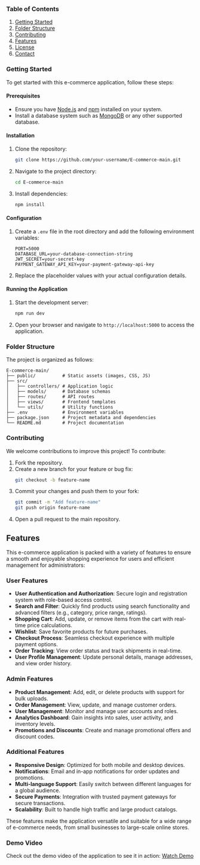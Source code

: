 ### Table of Contents
1. [Getting Started](#getting-started)
2. [Folder Structure](#folder-structure)
3. [Contributing](#contributing)
6. [Features](#features)
4. [License](#license)
5. [Contact](#contact)

### Getting Started
To get started with this e-commerce application, follow these steps:

#### Prerequisites
- Ensure you have [Node.js](https://nodejs.org/) and [npm](https://www.npmjs.com/) installed on your system.
- Install a database system such as [MongoDB](https://www.mongodb.com/) or any other supported database.

#### Installation
1. Clone the repository:
    ```bash
    git clone https://github.com/your-username/E-commerce-main.git
    ```
2. Navigate to the project directory:
    ```bash
    cd E-commerce-main
    ```
3. Install dependencies:
    ```bash
    npm install
    ```

#### Configuration
1. Create a `.env` file in the root directory and add the following environment variables:
    ```env
    PORT=5000
    DATABASE_URL=your-database-connection-string
    JWT_SECRET=your-secret-key
    PAYMENT_GATEWAY_API_KEY=your-payment-gateway-api-key
    ```
2. Replace the placeholder values with your actual configuration details.

#### Running the Application
1. Start the development server:
    ```bash
    npm run dev
    ```
2. Open your browser and navigate to `http://localhost:5000` to access the application.

### Folder Structure
The project is organized as follows:
```
E-commerce-main/
├── public/          # Static assets (images, CSS, JS)
├── src/
│   ├── controllers/ # Application logic
│   ├── models/      # Database schemas
│   ├── routes/      # API routes
│   ├── views/       # Frontend templates
│   └── utils/       # Utility functions
├── .env             # Environment variables
├── package.json     # Project metadata and dependencies
└── README.md        # Project documentation
```

### Contributing
We welcome contributions to improve this project! To contribute:
1. Fork the repository.
2. Create a new branch for your feature or bug fix:
    ```bash
    git checkout -b feature-name
    ```
3. Commit your changes and push them to your fork:
    ```bash
    git commit -m "Add feature-name"
    git push origin feature-name
    ```
4. Open a pull request to the main repository.


## Features

This e-commerce application is packed with a variety of features to ensure a smooth and enjoyable shopping experience for users and efficient management for administrators:

### User Features
- **User Authentication and Authorization**: Secure login and registration system with role-based access control.
- **Search and Filter**: Quickly find products using search functionality and advanced filters (e.g., category, price range, ratings).
- **Shopping Cart**: Add, update, or remove items from the cart with real-time price calculations.
- **Wishlist**: Save favorite products for future purchases.
- **Checkout Process**: Seamless checkout experience with multiple payment options.
- **Order Tracking**: View order status and track shipments in real-time.
- **User Profile Management**: Update personal details, manage addresses, and view order history.

### Admin Features
- **Product Management**: Add, edit, or delete products with support for bulk uploads.
- **Order Management**: View, update, and manage customer orders.
- **User Management**: Monitor and manage user accounts and roles.
- **Analytics Dashboard**: Gain insights into sales, user activity, and inventory levels.
- **Promotions and Discounts**: Create and manage promotional offers and discount codes.

### Additional Features
- **Responsive Design**: Optimized for both mobile and desktop devices.
- **Notifications**: Email and in-app notifications for order updates and promotions.
- **Multi-language Support**: Easily switch between different languages for a global audience.
- **Secure Payments**: Integration with trusted payment gateways for secure transactions.
- **Scalability**: Built to handle high traffic and large product catalogs.

These features make the application versatile and suitable for a wide range of e-commerce needs, from small businesses to large-scale online stores.


### Demo Video
Check out the demo video of the application to see it in action: [Watch Demo](https://drive.google.com/file/d/1gnDpqfDT6v-idR746gBxq3GERymliI5j/view?usp=drive_link)


